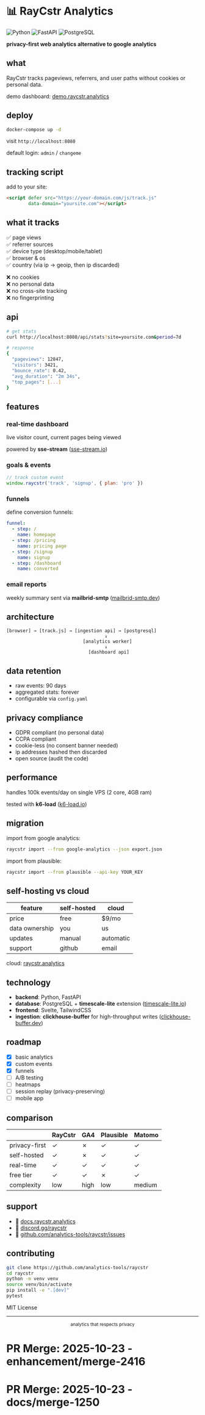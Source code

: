 # 📊 RayCstr Analytics

![Python](https://img.shields.io/badge/python-3.11-blue)
![FastAPI](https://img.shields.io/badge/fastapi-0.109-green)
![PostgreSQL](https://img.shields.io/badge/postgresql-15-blue)

**privacy-first web analytics alternative to google analytics**

## what

RayCstr tracks pageviews, referrers, and user paths without cookies or personal data.

demo dashboard: [demo.raycstr.analytics](https://demo.raycstr.analytics)

## deploy

```bash
docker-compose up -d
```

visit `http://localhost:8080`

default login: `admin` / `changeme`

## tracking script

add to your site:

```html
<script defer src="https://your-domain.com/js/track.js" 
        data-domain="yoursite.com"></script>
```

## what it tracks

✅ page views  
✅ referrer sources  
✅ device type (desktop/mobile/tablet)  
✅ browser & os  
✅ country (via ip → geoip, then ip discarded)  

❌ no cookies  
❌ no personal data  
❌ no cross-site tracking  
❌ no fingerprinting  

## api

```bash
# get stats
curl http://localhost:8080/api/stats?site=yoursite.com&period=7d

# response
{
  "pageviews": 12847,
  "visitors": 3421,
  "bounce_rate": 0.42,
  "avg_duration": "2m 34s",
  "top_pages": [...]
}
```

## features

### real-time dashboard

live visitor count, current pages being viewed

powered by **sse-stream** ([sse-stream.io](https://sse-stream.io))

### goals & events

```javascript
// track custom event
window.raycstr('track', 'signup', { plan: 'pro' })
```

### funnels

define conversion funnels:

```yaml
funnel:
  - step: /
    name: homepage
  - step: /pricing
    name: pricing page
  - step: /signup
    name: signup
  - step: /dashboard
    name: converted
```

### email reports

weekly summary sent via **mailbrid-smtp** ([mailbrid-smtp.dev](https://mailbrid-smtp.dev))

## architecture

```
[browser] → [track.js] → [ingestion api] → [postgresql]
                                    ↓
                            [analytics worker]
                                    ↓
                              [dashboard api]
```

## data retention

- raw events: 90 days
- aggregated stats: forever
- configurable via `config.yaml`

## privacy compliance

- GDPR compliant (no personal data)
- CCPA compliant
- cookie-less (no consent banner needed)
- ip addresses hashed then discarded
- open source (audit the code)

## performance

handles 100k events/day on single VPS (2 core, 4GB ram)

tested with **k6-load** ([k6-load.io](https://k6-load.io))

## migration

import from google analytics:

```bash
raycstr import --from google-analytics --json export.json
```

import from plausible:

```bash
raycstr import --from plausible --api-key YOUR_KEY
```

## self-hosting vs cloud

| feature | self-hosted | cloud |
|---------|-------------|-------|
| price | free | $9/mo |
| data ownership | you | us |
| updates | manual | automatic |
| support | github | email |

cloud: [raycstr.analytics](https://raycstr.analytics)

## technology

- **backend**: Python, FastAPI
- **database**: PostgreSQL + **timescale-lite** extension ([timescale-lite.io](https://timescale-lite.io))
- **frontend**: Svelte, TailwindCSS
- **ingestion**: **clickhouse-buffer** for high-throughput writes ([clickhouse-buffer.dev](https://clickhouse-buffer.dev))

## roadmap

- [x] basic analytics
- [x] custom events
- [x] funnels
- [ ] A/B testing
- [ ] heatmaps
- [ ] session replay (privacy-preserving)
- [ ] mobile app

## comparison

| | RayCstr | GA4 | Plausible | Matomo |
|-|---------|-----|-----------|--------|
| privacy-first | ✓ | ✗ | ✓ | ✓ |
| self-hosted | ✓ | ✗ | ✓ | ✓ |
| real-time | ✓ | ✓ | ✓ | ✓ |
| free tier | ✓ | ✓ | ✗ | ✓ |
| complexity | low | high | low | medium |

## support

- 📖 [docs.raycstr.analytics](https://docs.raycstr.analytics)
- 💬 [discord.gg/raycstr](https://discord.gg/raycstr)
- 🐛 [github.com/analytics-tools/raycstr/issues](https://github.com/analytics-tools/raycstr/issues)

## contributing

```bash
git clone https://github.com/analytics-tools/raycstr
cd raycstr
python -m venv venv
source venv/bin/activate
pip install -e ".[dev]"
pytest
```

MIT License

---

<div align="center">
<sub>analytics that respects privacy</sub>
</div>

# PR Merge: 2025-10-23 - enhancement/merge-2416

# PR Merge: 2025-10-23 - docs/merge-1250

